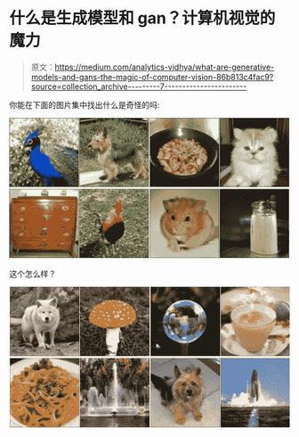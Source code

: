 # 什么是生成模型和 gan？计算机视觉的魔力

> 原文：<https://medium.com/analytics-vidhya/what-are-generative-models-and-gans-the-magic-of-computer-vision-86b813c4fac9?source=collection_archive---------7----------------------->

你能在下面的图片集中找出什么是奇怪的吗:

![](img/a2c5e082704cb231d9243d037827afb3.png)

这个怎么样？

![](img/22a652f900b4169321599e1bc3661723.png)